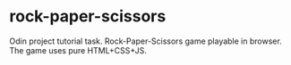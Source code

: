 # rock-paper-scissors
Odin project tutorial task.
Rock-Paper-Scissors game playable in browser.
The game uses pure HTML+CSS+JS.
